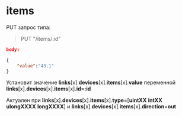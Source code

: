 # **items**

PUT запрос типа:

> PUT "/items/:id"

```json
body:

{
    "value":"43.1"
}
```

Установит значение **links**[x].**devices**[x].**items**[x].**value** переменной **links**[x].**devices**[x].**items**[x].**id**=**:id**

Актуален при **links**[x].**devices**[x].**items**[x].**type**=[**uintXX** **intXX** **ulongXXXX** **longXXXX**] и **links**[x].**devices**[x].**items**[x].**direction**=**out**
